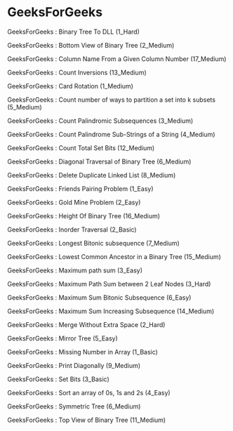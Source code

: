 # GeeksForGeeks
GeeksForGeeks : Binary Tree To DLL (1_Hard)

GeeksForGeeks : Bottom View of Binary Tree (2_Medium)

GeeksForGeeks : Column Name From a Given Column Number (17_Medium)

GeeksForGeeks : Count Inversions (13_Medium)

GeeksForGeeks : Card Rotation (1_Medium)

GeeksForGeeks : Count number of ways to partition a set into k subsets (5_Medium)

GeeksForGeeks : Count Palindromic Subsequences (3_Medium)

GeeksForGeeks : Count Palindrome Sub-Strings of a String (4_Medium)

GeeksForGeeks : Count Total Set Bits (12_Medium)

GeeksForGeeks : Diagonal Traversal of Binary Tree (6_Medium)

GeeksForGeeks : Delete Duplicate Linked List (8_Medium)

GeeksForGeeks : Friends Pairing Problem (1_Easy)

GeeksForGeeks : Gold Mine Problem (2_Easy)

GeeksForGeeks : Height Of Binary Tree (16_Medium)

GeeksForGeeks : Inorder Traversal (2_Basic)

GeeksForGeeks : Longest Bitonic subsequence  (7_Medium)

GeeksForGeeks : Lowest Common Ancestor in a Binary Tree (15_Medium)

GeeksForGeeks : Maximum path sum (3_Easy)

GeeksForGeeks : Maximum Path Sum between 2 Leaf Nodes (3_Hard)

GeeksForGeeks : Maximum Sum Bitonic Subsequence (6_Easy)

GeeksForGeeks : Maximum Sum Increasing Subsequence (14_Medium)

GeeksForGeeks : Merge Without Extra Space (2_Hard)

GeeksForGeeks : Mirror Tree (5_Easy)

GeeksForGeeks : Missing Number in Array (1_Basic)

GeeksForGeeks : Print Diagonally (9_Medium)

GeeksForGeeks : Set Bits (3_Basic)

GeeksForGeeks : Sort an array of 0s, 1s and 2s (4_Easy)

GeeksForGeeks : Symmetric Tree (6_Medium)

GeeksForGeeks : Top View of Binary Tree (11_Medium)